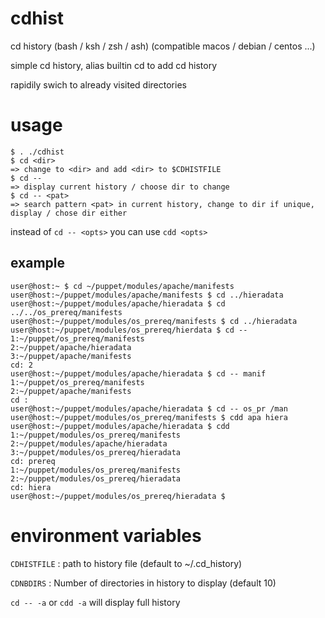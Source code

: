 # cdhist
cd history (bash / ksh / zsh / ash)
(compatible macos / debian / centos ...)

simple cd history, alias builtin cd to add cd history

rapidily swich to already visited directories

# usage

```shell
$ . ./cdhist
$ cd <dir>
=> change to <dir> and add <dir> to $CDHISTFILE
$ cd --
=> display current history / choose dir to change
$ cd -- <pat>
=> search pattern <pat> in current history, change to dir if unique, display / chose dir either
```
instead of `cd -- <opts>` you can use `cdd <opts>`

## example

```shell
user@host:~ $ cd ~/puppet/modules/apache/manifests
user@host:~/puppet/modules/apache/manifests $ cd ../hieradata
user@host:~/puppet/modules/apache/hieradata $ cd ../../os_prereq/manifests
user@host:~/puppet/modules/os_prereq/manifests $ cd ../hieradata
user@host:~/puppet/modules/os_prereq/hierdata $ cd --
1:~/puppet/os_prereq/manifests
2:~/puppet/apache/hieradata
3:~/puppet/apache/manifests
cd: 2
user@host:~/puppet/modules/apache/hieradata $ cd -- manif
1:~/puppet/os_prereq/manifests
2:~/puppet/apache/manifests
cd :
user@host:~/puppet/modules/apache/hieradata $ cd -- os_pr /man
user@host:~/puppet/modules/os_prereq/manifests $ cdd apa hiera
user@host:~/puppet/modules/apache/hieradata $ cdd
1:~/puppet/modules/os_prereq/manifests
2:~/puppet/modules/apache/hieradata
3:~/puppet/modules/os_prereq/hieradata
cd: prereq
1:~/puppet/modules/os_prereq/manifests
2:~/puppet/modules/os_prereq/hieradata
cd: hiera
user@host:~/puppet/modules/os_prereq/hieradata $ 
```

# environment variables

`CDHISTFILE` : path to history file (default to ~/.cd_history)

`CDNBDIRS`   : Number of directories in history to display (default 10)

`cd -- -a` or `cdd -a` will display full history
